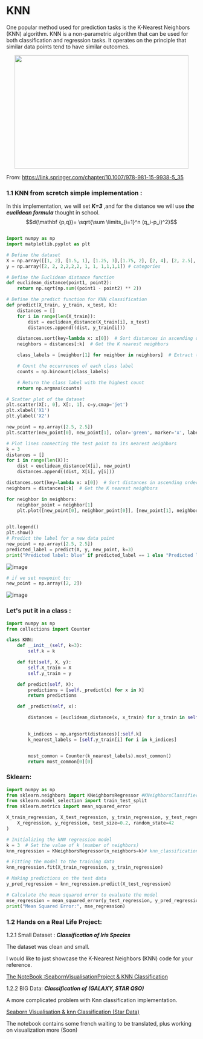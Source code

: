 # KNN

One popular method used for prediction tasks is the K-Nearest Neighbors (KNN) algorithm. KNN is a non-parametric algorithm that can be used for both classification and regression tasks. It operates on the principle that similar data points tend to have similar outcomes.

<p align="center">
  <img width="460" height="300" src="https://media.springernature.com/lw685/springer-static/image/chp%3A10.1007%2F978-981-15-9938-5_35/MediaObjects/488434_1_En_35_Fig1_HTML.png">
</p>

From: https://link.springer.com/chapter/10.1007/978-981-15-9938-5_35
### 1.1 KNN from scretch simple implementation :

In this implementation, we will set ***K=3*** ,and for the distance we will use ***the euclidean formula*** thought in school. 
$$d(\mathbf {p,q})= \sqrt{\sum \limits_{i=1}^n (q_i-p_i)^2}$$


``` python

import numpy as np
import matplotlib.pyplot as plt

# Define the dataset
X = np.array([[1, 2], [1.5, 1], [1.25, 3],[1.75, 2], [2, 4], [2, 2.5], [3, 2], [4, 2], [3, 3],[2.75, 2], [2.5, 4], [4, 2.5]])
y = np.array([2, 2, 2,2,2,2, 1, 1, 1,1,1,1]) # categories

# Define the Euclidean distance function
def euclidean_distance(point1, point2):
    return np.sqrt(np.sum((point1 - point2) ** 2))

# Define the predict function for KNN classification
def predict(X_train, y_train, x_test, k):
    distances = []
    for i in range(len(X_train)):
        dist = euclidean_distance(X_train[i], x_test)
        distances.append((dist, y_train[i]))

    distances.sort(key=lambda x: x[0])  # Sort distances in ascending order
    neighbors = distances[:k]  # Get the K nearest neighbors

    class_labels = [neighbor[1] for neighbor in neighbors]  # Extract the class labels

    # Count the occurrences of each class label
    counts = np.bincount(class_labels)

    # Return the class label with the highest count
    return np.argmax(counts)

# Scatter plot of the dataset
plt.scatter(X[:, 0], X[:, 1], c=y,cmap='jet')
plt.xlabel('X1')
plt.ylabel('X2')

new_point = np.array([2.5, 2.5])
plt.scatter(new_point[0], new_point[1], color='green', marker='x', label='Test Point')

# Plot lines connecting the test point to its nearest neighbors
k = 3
distances = []
for i in range(len(X)):
    dist = euclidean_distance(X[i], new_point)
    distances.append((dist, X[i], y[i]))

distances.sort(key=lambda x: x[0])  # Sort distances in ascending order
neighbors = distances[:k]  # Get the K nearest neighbors

for neighbor in neighbors:
    neighbor_point = neighbor[1]
    plt.plot([new_point[0], neighbor_point[0]], [new_point[1], neighbor_point[1]], 'k--', linewidth=0.5)

    
plt.legend()
plt.show()
# Predict the label for a new data point
new_point = np.array([2.5, 2.5])
predicted_label = predict(X, y, new_point, k=3)
print("Predicted label: blue" if predicted_label == 1 else "Predicted label: red")

```
![image](https://github.com/IslemBouzidi/DataScience/assets/87117961/46370214-8cd7-48b7-8542-975b3c601538)

``` python
# if we set newpoint to:
new_point = np.array([2, 2])
```
![image](https://github.com/IslemBouzidi/DataScience/assets/87117961/fbfb0c75-3dad-40ef-a56c-95d9303b95ad)

### Let's put it in a class :

``` python
import numpy as np
from collections import Counter

class KNN:
    def __init__(self, k=3):
        self.k = k

    def fit(self, X, y):
        self.X_train = X
        self.y_train = y

    def predict(self, X):
        predictions = [self._predict(x) for x in X]
        return predictions

    def _predict(self, x):

        distances = [euclidean_distance(x, x_train) for x_train in self.X_train]# euclidean_distance is already defined in the code above
    

        k_indices = np.argsort(distances)[:self.k]
        k_nearest_labels = [self.y_train[i] for i in k_indices]


        most_common = Counter(k_nearest_labels).most_common()
        return most_common[0][0]
```

### Sklearn:
``` python
import numpy as np
from sklearn.neighbors import KNeighborsRegressor #KNeighborsClassifier
from sklearn.model_selection import train_test_split
from sklearn.metrics import mean_squared_error

X_train_regression, X_test_regression, y_train_regression, y_test_regression = train_test_split(
    X_regression, y_regression, test_size=0.2, random_state=42
)

# Initializing the kNN regression model
k = 3  # Set the value of k (number of neighbors)
knn_regression = KNeighborsRegressor(n_neighbors=k)# knn_classification = KNeighborsClassifier(n_neighbors=k)

# Fitting the model to the training data
knn_regression.fit(X_train_regression, y_train_regression)

# Making predictions on the test data
y_pred_regression = knn_regression.predict(X_test_regression)

# Calculate the mean squared error to evaluate the model
mse_regression = mean_squared_error(y_test_regression, y_pred_regression)
print("Mean Squared Error:", mse_regression)

```
### 1.2 Hands on a Real Life Project: 
1.2.1 Small Dataset : ***Classification of Iris Species***

The dataset was clean and small.

I would like to just showcase the K-Nearest Neighbors (KNN) code for your reference.

[The NoteBook :SeabornVisualisationProject & KNN Classification](https://github.com/IslemBouzidi/DataScience/blob/main/Seaborn%20Visualization%20%26%20KNN%20classification.ipynb)

1.2.2 BIG Data: ***Classification of (GALAXY, STAR QSO)***

A more complicated problem with Knn classification implementation.

[Seaborn Visualisation & knn Classification (Star Data)](https://github.com/IslemBouzidi/DataScience/blob/main/Seaborn%20Visualization%20%26%20knn%20Classification%20(Star%20Data).ipynb)

The notebook contains some french waiting to be translated, plus working on visualization more (Soon)


